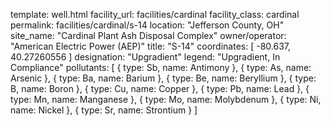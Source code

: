 template: well.html
facility_url: facilities/cardinal
facility_class: cardinal
permalink: facilities/cardinal/s-14
location: "Jefferson County, OH"
site_name: "Cardinal Plant Ash Disposal Complex"
owner/operator: "American Electric Power (AEP)"
title: "S-14"
coordinates: [
  -80.637,
  40.27260556
]
designation: "Upgradient"
legend: "Upgradient, In Compliance"
pollutants: [
{
  type: Sb,
  name: Antimony
},
{
  type: As,
  name: Arsenic
},
{
  type: Ba,
  name: Barium
},
{
  type: Be,
  name: Beryllium
},
{
  type: B,
  name: Boron
},
{
  type: Cu,
  name: Copper
},
{
  type: Pb,
  name: Lead
},
{
  type: Mn,
  name: Manganese
},
{
  type: Mo,
  name: Molybdenum
},
{
  type: Ni,
  name: Nickel
},
{
  type: Sr,
  name: Strontium
}
]
